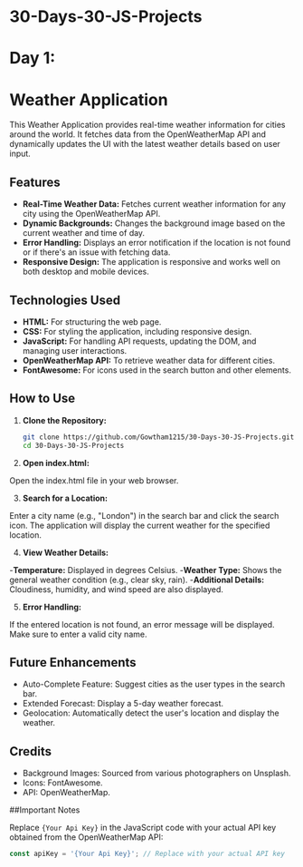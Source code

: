 # 30-Days-30-JS-Projects

# Day 1:

# Weather Application

This Weather Application provides real-time weather information for cities around the world. It fetches data from the OpenWeatherMap API and dynamically updates the UI with the latest weather details based on user input.

## Features

- **Real-Time Weather Data:** Fetches current weather information for any city using the OpenWeatherMap API.
- **Dynamic Backgrounds:** Changes the background image based on the current weather and time of day.
- **Error Handling:** Displays an error notification if the location is not found or if there's an issue with fetching data.
- **Responsive Design:** The application is responsive and works well on both desktop and mobile devices.

## Technologies Used

- **HTML:** For structuring the web page.
- **CSS:** For styling the application, including responsive design.
- **JavaScript:** For handling API requests, updating the DOM, and managing user interactions.
- **OpenWeatherMap API:** To retrieve weather data for different cities.
- **FontAwesome:** For icons used in the search button and other elements.

## How to Use

1. **Clone the Repository:**
   ```bash
   git clone https://github.com/Gowtham1215/30-Days-30-JS-Projects.git
   cd 30-Days-30-JS-Projects
   
2. **Open index.html:**
   
Open the index.html file in your web browser.

3. **Search for a Location:**
   
Enter a city name (e.g., "London") in the search bar and click the search icon. The application will display the current weather for the specified location.

4. **View Weather Details:**
 
-**Temperature:** Displayed in degrees Celsius.
-**Weather Type:** Shows the general weather condition (e.g., clear sky, rain).
-**Additional Details:** Cloudiness, humidity, and wind speed are also displayed.

5. **Error Handling:**
   
If the entered location is not found, an error message will be displayed. Make sure to enter a valid city name.

## Future Enhancements

- Auto-Complete Feature: Suggest cities as the user types in the search bar.
- Extended Forecast: Display a 5-day weather forecast.
- Geolocation: Automatically detect the user's location and display the weather.
  
## Credits

- Background Images: Sourced from various photographers on Unsplash.
- Icons: FontAwesome.
- API: OpenWeatherMap.

##Important Notes

Replace `{Your Api Key}` in the JavaScript code with your actual API key obtained from the OpenWeatherMap API:
```javascript
const apiKey = '{Your Api Key}'; // Replace with your actual API key
